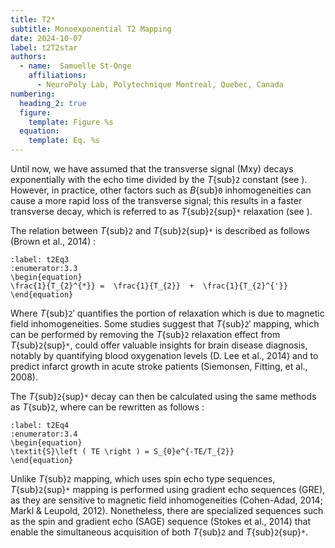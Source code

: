 ```yaml
---
title: T2*
subtitle: Monoexponential T2 Mapping
date: 2024-10-07
label: t2T2star
authors:
  - name:  Samuelle St-Onge
    affiliations:
      - NeuroPoly Lab, Polytechnique Montreal, Quebec, Canada
numbering:
  heading_2: true
  figure:
    template: Figure %s
  equation:
    template: Eq. %s
---
```


Until now, we have assumed that the transverse signal (Mxy) decays exponentially with the echo time divided by the _T_{sub}`2` constant (see [](#t2Eq3)). However, in practice, other factors such as _B_{sub}`0` inhomogeneities can cause a more rapid loss of the transverse signal; this results in a faster transverse decay, which is referred to as _T_{sub}`2`{sup}`*` relaxation (see [](#t2Plot1)). 

The relation between _T_{sub}`2` and _T_{sub}`2`{sup}`*`  is described as follows (Brown et al., 2014) : 

```{math}
:label: t2Eq3
:enumerator:3.3
\begin{equation}
\frac{1}{T_{2}^{*}} =  \frac{1}{T_{2}}  +  \frac{1}{T_{2}^{'}} 
\end{equation}
```

Where _T_{sub}`2`′ quantifies the portion of relaxation which is due to magnetic field inhomogeneities. Some studies suggest that _T_{sub}`2`′ mapping, which can be performed by removing the _T_{sub}`2` relaxation effect from _T_{sub}`2`{sup}`*`, could offer valuable insights for brain disease diagnosis, notably by quantifying blood oxygenation levels (D. Lee et al., 2014) and to predict infarct growth in acute stroke patients (Siemonsen, Fitting, et al., 2008). 

The _T_{sub}`2`{sup}`*` decay can then be calculated using the same methods as _T_{sub}`2`, where [](#t2Eq3) can be rewritten as follows : 

```{math}
:label: t2Eq4
:enumerator:3.4
\begin{equation}
\textit{S}\left ( TE \right ) = S_{0}e^{-TE/T_{2}}
\end{equation}
```

Unlike _T_{sub}`2` mapping, which uses spin echo type sequences, _T_{sub}`2`{sup}`*` mapping is performed using gradient echo sequences (GRE), as they are sensitive to magnetic field inhomogeneities (Cohen-Adad, 2014; Markl & Leupold, 2012). Nonetheless, there are specialized sequences such as the spin and gradient echo (SAGE) sequence (Stokes et al., 2014) that enable the simultaneous acquisition of both _T_{sub}`2` and _T_{sub}`2`{sup}`*`.